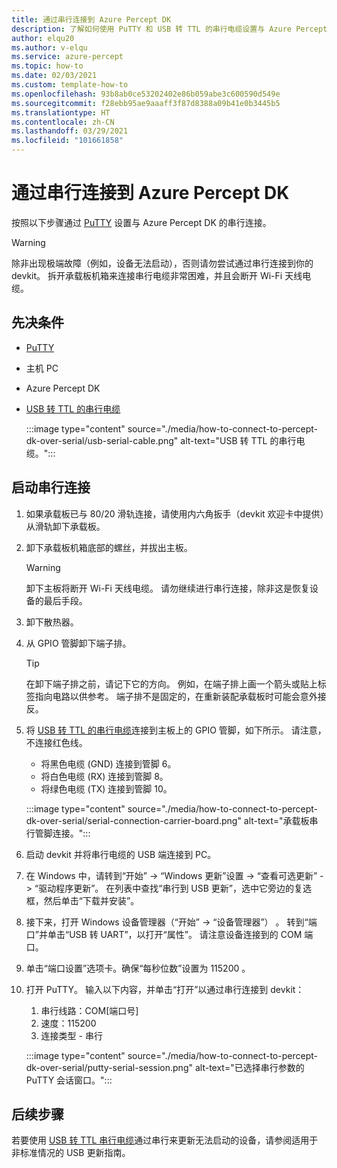 ```yaml
---
title: 通过串行连接到 Azure Percept DK
description: 了解如何使用 PuTTY 和 USB 转 TTL 的串行电缆设置与 Azure Percept DK 的串行连接
author: elqu20
ms.author: v-elqu
ms.service: azure-percept
ms.topic: how-to
ms.date: 02/03/2021
ms.custom: template-how-to
ms.openlocfilehash: 93b8ab0ce53202402e86b059abe3c600590d549e
ms.sourcegitcommit: f28ebb95ae9aaaff3f87d8388a09b41e0b3445b5
ms.translationtype: HT
ms.contentlocale: zh-CN
ms.lasthandoff: 03/29/2021
ms.locfileid: "101661858"
---
```

# <a name="connect-to-your-azure-percept-dk-over-serial"></a>通过串行连接到 Azure Percept DK

按照以下步骤通过 [PuTTY](https://www.chiark.greenend.org.uk/~sgtatham/putty/latest.html) 设置与 Azure Percept DK 的串行连接。

> [!WARNING]
> 除非出现极端故障（例如，设备无法启动），否则请勿尝试通过串行连接到你的 devkit。 拆开承载板机箱来连接串行电缆非常困难，并且会断开 Wi-Fi 天线电缆。

## <a name="prerequisites"></a>先决条件

- [PuTTY](https://www.chiark.greenend.org.uk/~sgtatham/putty/latest.html)
- 主机 PC
- Azure Percept DK
- [USB 转 TTL 的串行电缆](https://www.adafruit.com/product/954)

    :::image type="content" source="./media/how-to-connect-to-percept-dk-over-serial/usb-serial-cable.png" alt-text="USB 转 TTL 的串行电缆。":::

## <a name="initiate-the-serial-connection"></a>启动串行连接

1. 如果承载板已与 80/20 滑轨连接，请使用内六角扳手（devkit 欢迎卡中提供）从滑轨卸下承载板。

1. 卸下承载板机箱底部的螺丝，并拔出主板。

    > [!WARNING]
    > 卸下主板将断开 Wi-Fi 天线电缆。 请勿继续进行串行连接，除非这是恢复设备的最后手段。

1. 卸下散热器。

1. 从 GPIO 管脚卸下端子排。

    > [!TIP]
    > 在卸下端子排之前，请记下它的方向。 例如，在端子排上画一个箭头或贴上标签指向电路以供参考。 端子排不是固定的，在重新装配承载板时可能会意外接反。

1. 将 [USB 转 TTL 的串行电缆](https://www.adafruit.com/product/954)连接到主板上的 GPIO 管脚，如下所示。 请注意，不连接红色线。

    - 将黑色电缆 (GND) 连接到管脚 6。
    - 将白色电缆 (RX) 连接到管脚 8。
    - 将绿色电缆 (TX) 连接到管脚 10。

    :::image type="content" source="./media/how-to-connect-to-percept-dk-over-serial/serial-connection-carrier-board.png" alt-text="承载板串行管脚连接。":::

1. 启动 devkit 并将串行电缆的 USB 端连接到 PC。

1. 在 Windows 中，请转到“开始” -> “Windows 更新”设置  -> “查看可选更新” -> “驱动程序更新”。 在列表中查找“串行到 USB 更新”，选中它旁边的复选框，然后单击“下载并安装”。  

1. 接下来，打开 Windows 设备管理器（“开始” -> “设备管理器”） 。 转到“端口”并单击“USB 转 UART”，以打开“属性”。 请注意设备连接到的 COM 端口。

1. 单击“端口设置”选项卡。确保“每秒位数”设置为 115200 。

1. 打开 PuTTY。 输入以下内容，并单击“打开”以通过串行连接到 devkit：

    1. 串行线路：COM[端口号]
    1. 速度：115200
    1. 连接类型 - 串行

    :::image type="content" source="./media/how-to-connect-to-percept-dk-over-serial/putty-serial-session.png" alt-text="已选择串行参数的 PuTTY 会话窗口。":::

## <a name="next-steps"></a>后续步骤

若要使用 [USB 转 TTL 串行电缆](https://www.adafruit.com/product/954)通过串行来更新无法启动的设备，请参阅适用于非标准情况的 USB 更新指南。

[comment]: # (添加指向 USB 更新指南的链接（如果可用）。)